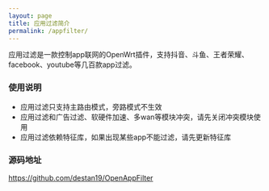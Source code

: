 ```yaml
---
layout: page
title: 应用过滤简介
permalink: /appfilter/
---
```


应用过滤是一款控制app联网的OpenWrt插件，支持抖音、斗鱼、王者荣耀、facebook、youtube等几百款app过滤。

### 使用说明  
- 应用过滤只支持主路由模式，旁路模式不生效  
- 应用过滤和广告过滤、软硬件加速、多wan等模块冲突，请先关闭冲突模块使用  
- 应用过滤依赖特征库，如果出现某些app不能过滤，请先更新特征库  

### 源码地址  
https://github.com/destan19/OpenAppFilter 





